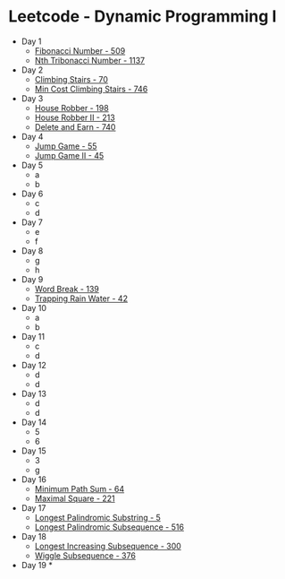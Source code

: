 # Leetcode - Dynamic Programming I

* Day 1
  * [Fibonacci Number - 509](https://leetcode.com/problems/fibonacci-number/)
  * [Nth Tribonacci Number - 1137](https://leetcode.com/problems/n-th-tribonacci-number/)
* Day 2
  * [Climbing Stairs - 70](https://leetcode.com/problems/climbing-stairs/)
  * [Min Cost Climbing Stairs - 746](https://leetcode.com/problems/min-cost-climbing-stairs/)
* Day 3
  * [House Robber - 198](https://leetcode.com/problems/house-robber/)
  * [House Robber II - 213](https://leetcode.com/problems/house-robber-ii/)
  * [Delete and Earn - 740](https://leetcode.com/problems/delete-and-earn/)
* Day 4
  * [Jump Game - 55](https://leetcode.com/problems/jump-game/)
  * [Jump Game II - 45](https://leetcode.com/problems/jump-game-ii/)
* Day 5
  * a
  * b
* Day 6
  * c
  * d
* Day 7
  * e
  * f
* Day 8
  * g
  * h
* Day 9&#x20;
  * [Word Break - 139](https://leetcode.com/problems/word-break/)
  * [Trapping Rain Water - 42](https://leetcode.com/problems/trapping-rain-water/)
* Day 10
  * a
  * b
* Day 11
  * c
  * d
* Day 12
  * d
  * d
* Day 13
  * d
  * d
* Day 14
  * 5
  * 6
* Day 15
  * 3
  * g
* Day 16
  * [Minimum Path Sum - 64](https://leetcode.com/problems/minimum-path-sum/)
  * [Maximal Square - 221 ](https://leetcode.com/problems/maximal-square/)
* Day 17
  * [Longest Palindromic Substring - 5](https://leetcode.com/problems/longest-palindromic-substring/)
  * [Longest Palindromic Subsequence - 516](https://leetcode.com/problems/longest-palindromic-subsequence/)
* Day 18
  * [Longest Increasing Subsequence - 300](https://leetcode.com/problems/longest-increasing-subsequence/)
  * [Wiggle Subsequence - 376](https://leetcode.com/problems/wiggle-subsequence/)
* Day 19
  *
